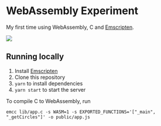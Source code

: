 # WebAssembly Experiment

My first time using WebAssembly, C and [Emscripten](http://kripken.github.io/emscripten-site/index.html).

![](https://i.imgur.com/I5sGKZC.png)

## Running locally

1. Install [Emscripten](http://kripken.github.io/emscripten-site/index.html)
2. Clone this repository
3. `yarn` to install dependencies
4. `yarn start` to start the server

To compile C to WebAssembly, run

```
emcc lib/app.c -s WASM=1 -s EXPORTED_FUNCTIONS='["_main", "_getCircles"]' -o public/app.js
```
